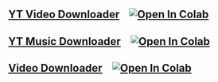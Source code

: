 ## [YT Video Downloader](YT%20Video%20Downloader.ipynb) &nbsp;&nbsp; <a href="https://colab.research.google.com/github/kushalshah0/colab_tools/blob/main/YT%20Video%20Downloader.ipynb" target="_parent"><img src="https://colab.research.google.com/assets/colab-badge.svg" alt="Open In Colab"/></a>

## [YT Music Downloader](YT%20Music%20Downloader.ipynb) &nbsp;&nbsp; <a href="https://colab.research.google.com/github/kushalshah0/colab_tools/blob/main/YT%20Music%20Downloader.ipynb" target="_parent"><img src="https://colab.research.google.com/assets/colab-badge.svg" alt="Open In Colab"/></a>

## [Video Downloader](Video%20Downloader.ipynb) &nbsp;&nbsp; <a href="https://colab.research.google.com/github/kushalshah0/colab_tools/blob/main/Video%20Downloader.ipynb" target="_parent"><img src="https://colab.research.google.com/assets/colab-badge.svg" alt="Open In Colab"/></a>
